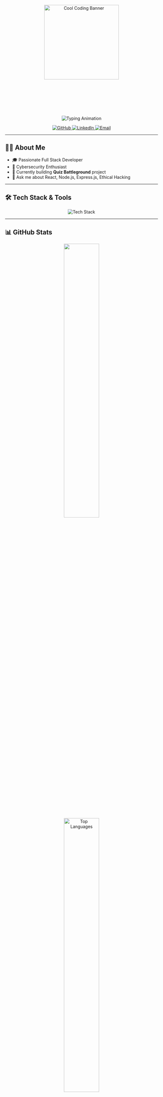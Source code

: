 <!-- Banner -->
<p align="center">
  <img src="https://i.pinimg.com/originals/d4/81/f3/d481f3c72e283309071f79e01b05c06d.gif" alt="Cool Coding Banner" width="70%" style="max-height: 350px;" />
</p>

<!-- Typing animation -->
<p align="center">
  <img src="https://readme-typing-svg.herokuapp.com?font=Fira+Code&size=28&duration=4000&pause=800&color=00ff99&center=true&width=600&lines=Hi+there!+I'm+Aryan+Kushwaha;Full+Stack+Developer;Cybersecurity+Enthusiast" alt="Typing Animation"/>
</p>

<!-- Social badges -->
<p align="center">
  <a href="https://github.com/aryankushwaha444" target="_blank">
    <img src="https://img.shields.io/badge/GitHub-aryankushwaha444-181717?style=for-the-badge&logo=github&logoColor=white" alt="GitHub"/>
  </a>
  <a href="https://www.linkedin.com/in/aryan-kushwaha-47479033b/" target="_blank">
    <img src="https://img.shields.io/badge/LinkedIn-Aryan%20Kushwaha-blue?style=for-the-badge&logo=linkedin&logoColor=white" alt="LinkedIn"/>
  </a>
  <a href="mailto:aryankushwaha444@gmail.com" target="_blank">
    <img src="https://img.shields.io/badge/Email-📧-red?style=for-the-badge&logo=gmail&logoColor=white" alt="Email"/>
  </a>
</p>

---

## 👨‍💻 About Me

- 🎓 Passionate Full Stack Developer  
- 🔐 Cybersecurity Enthusiast  
- 🔭 Currently building **Quiz Battleground** project  
- 💬 Ask me about React, Node.js, Express.js, Ethical Hacking  

---

## 🛠️ Tech Stack & Tools

<p align="center">
  <img src="https://skillicons.dev/icons?i=js,cpp,csharp,c,django,docker,express,git,html,java,javascript,linux,mongodb,mysql,nodejs,php,postman,python,react,selenium,tailwind" alt="Tech Stack" />
</p>

---

## 📊 GitHub Stats

<p align="center">
  <img src="https://github-readme-stats.vercel.app/api?username=aryankushwaha444&show_icons=true&theme=radical&hide_border=true&count_private=true&include_all_commits=true" width="48%" />
</p>
  
<p align="center">
  <img src="https://github-readme-stats.vercel.app/api/top-langs/?username=aryankushwaha444&layout=compact&theme=tokyonight&hide_border=true&langs_count=6" alt="Top Languages" width="48%"/>
</p>




---

## 🌐 Portfolio

🚧 [www.aaryankushawaha.com.np](https://www.aaryankushawaha.com.np)

---

## 📫 Let's Connect

Got a cool project or idea?  
📧 **aryankushwaha444@gmail.com**

---

<p align="center">
  <img src="https://img.shields.io/badge/Status-Always%20Learning-success?style=for-the-badge&logo=vercel"/>
  <img src="https://img.shields.io/badge/Stack-FullStack-blueviolet?style=for-the-badge&logo=code"/>
</p>

